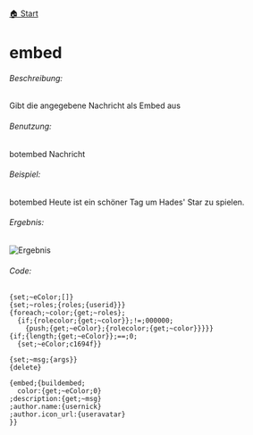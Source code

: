 [🏠 Start](https://jeanluc2305.github.io/Discord/)

# embed

###### Beschreibung:

Gibt die angegebene Nachricht als Embed aus

###### Benutzung:

botembed Nachricht

###### Beispiel:

botembed Heute ist ein schöner Tag um Hades' Star zu spielen.

###### Ergebnis:

![Ergebnis](https://cdn.discordapp.com/attachments/642357675283316747/733626572216729630/unknown.png)

###### Code:

```
{set;~eColor;[]}
{set;~roles;{roles;{userid}}}
{foreach;~color;{get;~roles};
  {if;{rolecolor;{get;~color}};!=;000000;
    {push;{get;~eColor};{rolecolor;{get;~color}}}}}
{if;{length;{get;~eColor}};==;0;
  {set;~eColor;c1694f}}

{set;~msg;{args}}
{delete}
  
{embed;{buildembed;
  color:{get;~eColor;0}
;description:{get;~msg}
;author.name:{usernick}
;author.icon_url:{useravatar}
}}
```
